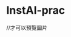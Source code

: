 # InstAI-prac


<!doctype html><html lang="en"><head><meta charset="UTF-8"><meta name="viewport" content="width=device-width,initial-scale=1">

<meta http-equiv="Content-Security-Policy" content="default-src 'self' blob:; img-src  'self' blob:; child-src 'none';" />

<title>test</title><script defer="defer" src="/static/js/main.8eba1fec.js"></script><link href="/static/css/main.d3770414.css" rel="stylesheet"></head><body><div id="root"></div></body></html>//才可以預覽圖片
